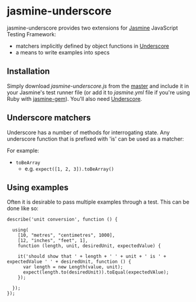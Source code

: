 # jasmine-underscore

jasmine-underscore provides two extensions for [Jasmine](http://pivotal.github.com/jasmine/) JavaScript Testing Framework:
  
- matchers implicitly defined by object functions in [Underscore](http://documentcloud.github.com/underscore/)
- a means to write examples into specs
  
## Installation

Simply download _jasmine-underscore.js_ from the [master](https://github.com/adscott/jasmine-underscore/raw/master/lib/jasmine-underscore.js) and include it in your Jasmine's test runner file (or add it to _jasmine.yml_ file if you're using Ruby with [jasmine-gem](http://github.com/pivotal/jasmine-gem)). You'll also need [Underscore](http://documentcloud.github.com/underscore/).

## Underscore matchers

Underscore has a number of methods for interrogating state. Any underscore function that is prefixed with 'is' can be used as a matcher:

For example:

- `toBeArray`
  - e.g. `expect([1, 2, 3]).toBeArray()`

## Using examples

Often it is desirable to pass multiple examples through a test. This can be done like so:

    describe('unit conversion', function () {
      
      using(
        [10, "metres", "centimetres", 1000], 
        [12, "inches", "feet", 1], 
        function (length, unit, desiredUnit, expectedValue) {
        
        it('should show that ' + length + ' ' + unit + ' is ' + expectedValue ' ' + desiredUnit, function () {
          var length = new Length(value, unit);
          expect(length.to(desiredUnit)).toEqual(expectedVAlue);
        });
      
      });
    });
